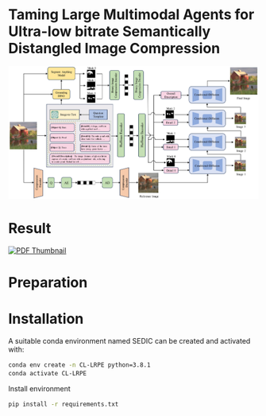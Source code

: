 # Taming Large Multimodal Agents for Ultra-low bitrate Semantically Distangled Image Compression


[![PDF Thumbnail](https://github.com/yang-xidian/SEDIC/blob/main/method.jpg)](https://github.com/yang-xidian/SEDIC/blob/main/method.pdf)

# Result
[![PDF Thumbnail](https://github.com/yang-xidian/SEDIC/blob/main/vision_image.jpg)](https://github.com/yang-xidian/SEDIC/blob/main/vision_image.pdf)


# Preparation

# Installation

A suitable conda environment named SEDIC can be created and activated with:

```bash
conda env create -n CL-LRPE python=3.8.1
conda activate CL-LRPE 
```

Install environment
```bash
pip install -r requirements.txt
```
